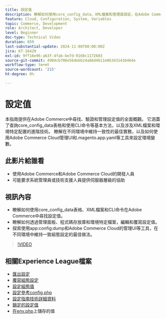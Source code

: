 ```yaml
---
title: 設定值
description: 瞭解如何使用core_config_data、XML檔案和管理員設定，在Adobe Commerce中尋找、驗證和管理設定值。
feature: Cloud, Configuration, System, Variables
topic: Commerce, Development
role: Architect, Developer
level: Beginner
doc-type: Technical Video
duration: 659
last-substantial-update: 2024-11-08T00:00:00Z
jira: KT-16429
exl-id: 9ff16e96-a63f-4fab-be7d-9160c1172603
source-git-commit: 4904cb706e56debb24a86d4611e863431416464e
workflow-type: tm+mt
source-wordcount: '215'
ht-degree: 0%

---
```


# 設定值

本指南提供在Adobe Commerce中尋找、驗證和管理設定值的全面概觀。 它涵蓋了查詢core_config_data表格和使用CLI命令等基本方法，以及涉及XML檔案和環境特定配置的進階技術。 瞭解在不同環境中維持一致性的最佳實務，以及如何使用Adobe Commerce Cloud管理UI和.magento.app.yaml等工具來設定環境變數。

## 此影片給誰看

- 使用Adobe Commerce和Adobe Commerce Cloud的開發人員
- 可能要求系統管理員或技術支援人員提供伺服器層級的協助

## 視訊內容

- 瞭解如何使用core_config_data表格、XML檔案和CLI命令在Adobe Commerce中尋找設定值。
- 瞭解如何透過管理面板、程式碼存放庫和環境特定檔案，編輯和覆寫設定值。
- 探索使用app:config:dump和Adobe Commerce Cloud的管理UI等工具，在不同環境中維持一致組態設定的最佳做法。

>[!VIDEO](https://video.tv.adobe.com/v/3436458/?learn=on)

## 相關Experience League檔案

- [匯出設定](https://experienceleague.adobe.com/en/docs/commerce-operations/configuration-guide/cli/configuration-management/export-configuration)
- [覆寫組態設定](https://experienceleague.adobe.com/en/docs/commerce-operations/configuration-guide/paths/override-config-settings)
- [設定組態值](https://experienceleague.adobe.com/en/docs/commerce-operations/configuration-guide/cli/configuration-management/set-configuration-values)
- [設定參考config.php](https://experienceleague.adobe.com/en/docs/commerce-operations/configuration-guide/files/config-reference-configphp)
- [設定指南技術詳細資料](https://experienceleague.adobe.com/en/docs/commerce-operations/configuration-guide/deployment/technical-details)
- [鎖定的設定值](https://experienceleague.adobe.com/en/docs/commerce-operations/configuration-guide/deployment/technical-details#:~:text=Configuration%20settings%20locked%20in%20the,php%20files)
- [在env.php](https://experienceleague.adobe.com/en/docs/commerce-knowledge-base/kb/troubleshooting/miscellaneous/locked-fields-in-magento-admin#:~:text=Cause,php%20)上儲存的值
